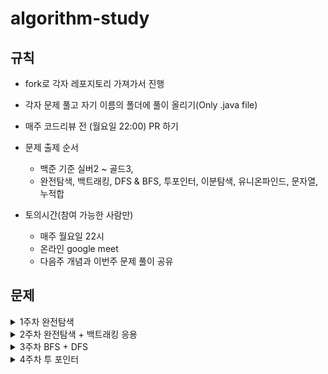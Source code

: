 # algorithm-study

## 규칙
- fork로 각자 레포지토리 가져가서 진행 
- 각자 문제 풀고 자기 이름의 폴더에 풀이 올리기(Only .java file)
- 매주 코드리뷰 전 (월요일 22:00) PR 하기 
 
- 문제 출제 순서
  - 백준 기준 실버2 ~ 골드3,
  - 완전탐색, 백트래킹, DFS & BFS, 투포인터, 이분탐색, 유니온파인드, 문자열, 누적합
 - 토의시간(참여 가능한 사람만)
   - 매주 월요일 22시
   - 온라인 google meet 
   - 다음주 개념과 이번주 문제 풀이 공유

## 문제
 <details> <summary> 1주차 완전탐색 </summary> 

 - [퇴사](https://www.acmicpc.net/problem/14501)
 - [N과 M (순열)](https://www.acmicpc.net/problem/15654)
 - [N과 M (조합)](https://www.acmicpc.net/problem/15655)
 - [N과 M (9)](https://www.acmicpc.net/problem/15663)
 - [N과 M (10)](https://www.acmicpc.net/problem/15664)
 - [동전 게임](https://www.acmicpc.net/problem/9079)
 - [호석이 두 마리 치킨](https://www.acmicpc.net/problem/21278)
 - [종이조각](https://www.acmicpc.net/problem/14391)

 </details>
 <details> <summary> 2주차 완전탐색 + 백트래킹 응용 </summary> 

 - [괄호 추가하기](https://www.acmicpc.net/problem/16637)
 - [달이 차오른다, 가자](https://www.acmicpc.net/problem/1194)
 - [짠돌이 호석](https://www.acmicpc.net/problem/21277)
 - [스티커 붙이기](https://www.acmicpc.net/problem/18808)
 - [알파 틱택토](https://www.acmicpc.net/problem/16571)

 </details> 
 
  <details> <summary> 3주차 BFS + DFS </summary> 

 - [화물차](https://www.acmicpc.net/problem/1400)
 - [늑대 사냥꾼](https://www.acmicpc.net/problem/2917)
 - [일요일 아침의 데이트](https://www.acmicpc.net/problem/1445)
 - [퍼즐](https://www.acmicpc.net/problem/1525)
 - [다리만들기](https://www.acmicpc.net/problem/2146)
 - [Baaaaaaaaaduk2 (Easy)](https://www.acmicpc.net/problem/16988)
 
 <details> <summary> 3주차 선택문제 </summary> 
 
 - [양구출작전](https://www.acmicpc.net/problem/16437)
 - [지하철2호선](https://www.acmicpc.net/problem/16947)
 
 </details>

 </details>
 <details> <summary> 4주차 투 포인터 </summary> 
 
 - [배열 합치기](https://www.acmicpc.net/problem/11728)
 - [게으른 백곰](https://www.acmicpc.net/problem/10025)
 - [두 용액](https://www.acmicpc.net/problem/2470)
 - [수 고르기](https://www.acmicpc.net/problem/2230)
 - [가장 긴 짝수 연속한 부분 수열(large)](https://www.acmicpc.net/problem/22862)
 - [좋다](https://www.acmicpc.net/problem/1253)
 - [회전초밥](https://www.acmicpc.net/problem/15961)
 - [같이 눈사람 만들래?](https://www.acmicpc.net/problem/20366)
 - [ㅋㅋ루ㅋㅋ](https://www.acmicpc.net/problem/20442)
 - [합이 0인 네 정수](https://www.acmicpc.net/problem/7453)

 </details> 
 
